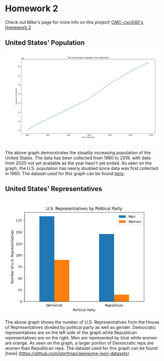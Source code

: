 # Homework 2
Check out Mike's page for more info on this project! [CMC-csci040's Homework 2](https://github.com/mikeizbicki/cmc-csci040/tree/2020fall/hw_02)
## United States' Population
![United States' Population](uspop.png)

The above graph demonstrates the steadily increasing population of the United States. The data has been collected from 1960 to 2019, with data from 2020 not yet available as the year hasn't yet ended. As seen on the graph, the U.S. population has nearly doubled since data was first collected in 1960. The dataset used for this graph can be found [here](https://github.com/jdorfman/awesome-json-datasets).
## United States' Representatives
![United States' Representatives](usreps.png)

The above graph shows the number of U.S. Representatives from the House of Representatives divided by political party as well as gender. Democratic representatives are on the left side of the graph while Republican representatives are on the right. Men are represented by blue while women are orange. As seen on the graph, a larger portion of Democratic reps are women than Republican reps. The dataset used for this graph can be found [here] (https://github.com/jdorfman/awesome-json-datasets).

